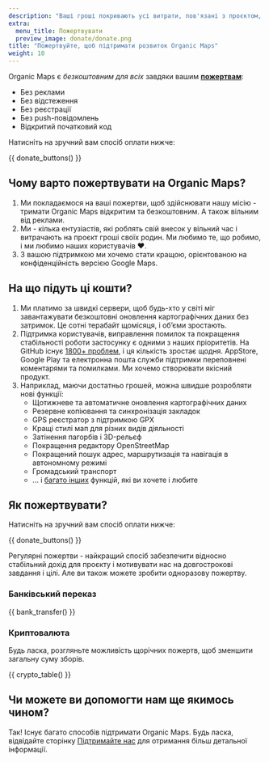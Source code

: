 ```yaml
---
description: "Ваші гроші покривають усі витрати, пов'язані з проєктом, і мотивують нас вдосконалювати Organic Maps."
extra:
  menu_title: Пожертвувати
  preview_image: donate/donate.png
title: "Пожертвуйте, щоб підтримати розвиток Organic Maps"
weight: 10
---
```


Organic Maps є _безкоштовним для всіх_ завдяки вашим
**[пожертвам][stripe]**:

- Без реклами
- Без відстеження
- Без реєстрації
- Без push-повідомлень
- Відкритий початковий код

Натисніть на зручний вам спосіб оплати нижче:

{{ donate_buttons() }}

## Чому варто пожертвувати на Organic Maps?

1. Ми покладаємося на ваші пожертви, щоб здійснювати нашу місію - тримати
   Organic Maps відкритим та безкоштовним. А також вільним від реклами.
2. Ми - кілька ентузіастів, які роблять свій внесок у вільний час і
   витрачають на проєкт гроші своїх родин. Ми любимо те, що робимо, і ми
   любимо наших користувачів ❤️.
3. З вашою підтримкою ми хочемо стати кращою, орієнтованою на
   конфіденційність версією Google Maps.

## На що підуть ці кошти?

1. Ми платимо за швидкі сервери, щоб будь-хто у світі міг завантажувати
   безкоштовні оновлення картографічних даних без затримок. Це сотні
   терабайт щомісяця, і обʼєми зростають.
2. Підтримка користувачів, виправлення помилок та покращення стабільності
   роботи застосунку є одними з наших пріоритетів. На GitHub існує [1800+
   проблем][github issues], і ця кількість зростає щодня. AppStore, Google
   Play та електронна пошта служби підтримки переповнені коментарями та
   помилками. Ми хочемо створювати якісний продукт.
3. Наприклад, маючи достатньо грошей, можна швидше розробляти нові функції:
   - Щотижневе та автоматичне оновлення картографічних даних
   - Резервне копіювання та синхронізація закладок
   - GPS реєстратор з підтримкою GPX
   - Кращі стилі мап для різних видів діяльності
   - Затінення пагорбів і 3D-рельєф
   - Покращення редактору OpenStreetMap
   - Покращений пошук адрес, маршрутизація та навігація в автономному режимі
   - Громадський транспорт
   - ... і [багато інших][github issues] функцій, які ви хочете і любите

## Як пожертвувати?

Натисніть на зручний вам спосіб оплати нижче:

{{ donate_buttons() }}

Регулярні пожертви - найкращий спосіб забезпечити відносно стабільний дохід
для проєкту і мотивувати нас на довгострокові завдання і цілі. Але ви також
можете зробити одноразову пожертву.

### Банківський переказ

{{ bank_transfer() }}

### Криптовалюта

Будь ласка, розгляньте можливість щорічних пожертв, щоб зменшити загальну
суму зборів.

{{ crypto_table() }}

## Чи можете ви допомогти нам ще якимось чином?

Так! Існує багато способів підтримати Organic Maps. Будь ласка, відвідайте
сторінку [Підтримайте нас](@/support-us/index.uk.md) для отримання більш
детальної інформації.

[stripe]: https://donate.organicmaps.app/ "Пожертвуйте через Stripe"
[github issues]: https://github.com/organicmaps/organicmaps/issues "Проблеми на GitHub"
